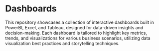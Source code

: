 # Dashboards
This repository showcases a collection of interactive dashboards built in PowerBI, Excel, and Tableau, designed for data-driven insights and decision-making. Each dashboard is tailored to highlight key metrics, trends, and visualizations for various business scenarios, utilizing data visualization best practices and storytelling techniques.
